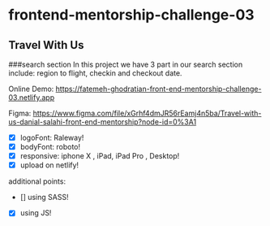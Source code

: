 # frontend-mentorship-challenge-03
## Travel With Us
###search section
In this project we have 3 part in our search section include:
region to flight, checkin and checkout date.

Online Demo:
https://fatemeh-ghodratian-front-end-mentorship-challenge-03.netlify.app

Figma:
https://www.figma.com/file/xGrhf4dmJR56rEamj4n5ba/Travel-with-us-danial-salahi-front-end-mentorship?node-id=0%3A1

- [x] logoFont: Raleway!
- [x] bodyFont: roboto!
- [x] responsive: iphone X , iPad, iPad Pro , Desktop!
- [x] upload on netlify!

additional points:
- [] using SASS!
- [x] using JS!

